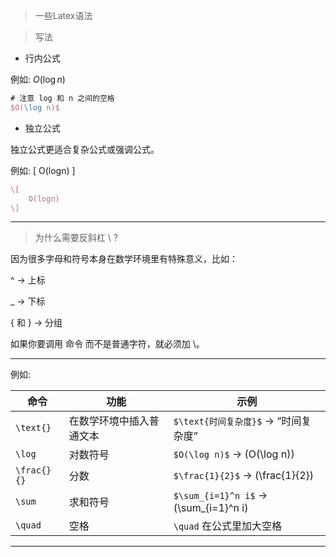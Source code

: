> 一些Latex语法

> 写法

- 行内公式

例如: $O(\log n)$

```latex
# 注意 log 和 n 之间的空格
$O(\log n)$
```

- 独立公式 

独立公式更适合复杂公式或强调公式。

例如:
\[
    O(logn)
\]

```latex
\[
    O(logn)
\]
```

---

> 为什么需要反斜杠 \ ?

因为很多字母和符号本身在数学环境里有特殊意义，比如：

^ → 上标

_ → 下标

{ 和 } → 分组

如果你要调用 命令 而不是普通字符，就必须加 \。

---

例如:

| 命令          | 功能           | 示例                                    |
| ----------- | ------------ | ------------------------------------- |
| `\text{}`   | 在数学环境中插入普通文本 | `$\text{时间复杂度}$` → “时间复杂度”            |
| `\log`      | 对数符号         | `$O(\log n)$` → (O(\log n))           |
| `\frac{}{}` | 分数           | `$\frac{1}{2}$` → (\frac{1}{2})       |
| `\sum`      | 求和符号         | `$\sum_{i=1}^n i$` → (\sum_{i=1}^n i) |
| `\quad`     | 空格           | `\quad` 在公式里加大空格                      |

---

